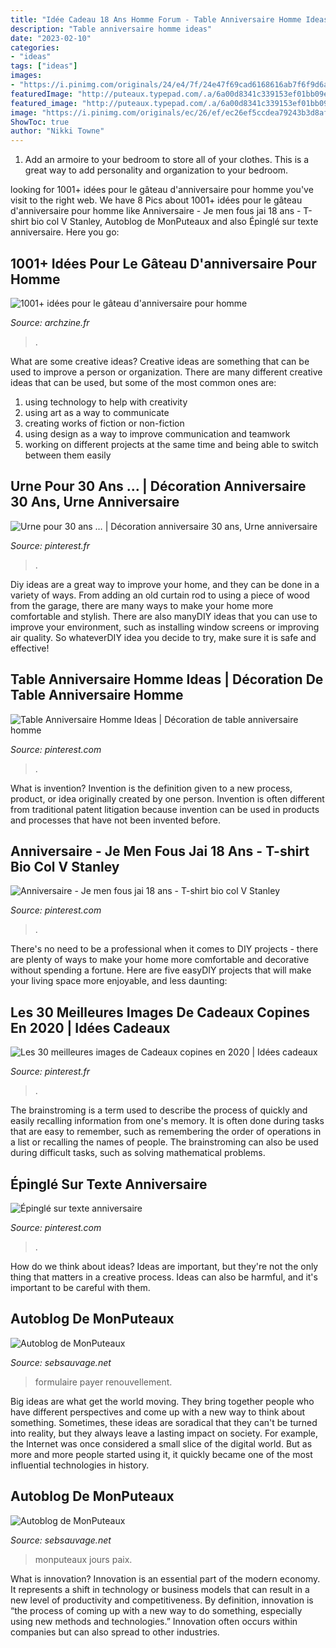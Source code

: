 ```yaml
---
title: "Idée Cadeau 18 Ans Homme Forum - Table Anniversaire Homme Ideas"
description: "Table anniversaire homme ideas"
date: "2023-02-10"
categories:
- "ideas"
tags: ["ideas"]
images:
- "https://i.pinimg.com/originals/24/e4/7f/24e47f69cad6168616ab7f6f9d6a449e.jpg"
featuredImage: "http://puteaux.typepad.com/.a/6a00d8341c339153ef01bb09eb3cf1970d-500wi"
featured_image: "http://puteaux.typepad.com/.a/6a00d8341c339153ef01bb09eb3cf1970d-500wi"
image: "https://i.pinimg.com/originals/ec/26/ef/ec26ef5ccdea79243b3d8afa467276e5.jpg"
ShowToc: true
author: "Nikki Towne"
---
```



1. Add an armoire to your bedroom to store all of your clothes. This is a great way to add personality and organization to your bedroom.

	

		
looking for 1001+ idées pour le gâteau d&#039;anniversaire pour homme you've visit to the right web. We have 8 Pics about 1001+ idées pour le gâteau d&#039;anniversaire pour homme like Anniversaire - Je men fous jai 18 ans - T-shirt bio col V Stanley, Autoblog de MonPuteaux and also Épinglé sur texte anniversaire. Here you go:
		
    
## 1001+ Idées Pour Le Gâteau D&#039;anniversaire Pour Homme

<img loading=lazy src="https://archzine.fr/wp-content/uploads/2017/04/gateau-anniversaire-homme-gateau-pour-homme-moderne-steak.jpg" onerror="this.onerror=null;this.src='https://tse4.mm.bing.net/th?id=OIP.mYe5nTY8bEFFAMvxkVgnJQHaGp&amp;pid=15.1';" alt="1001+ idées pour le gâteau d&#039;anniversaire pour homme">

_Source: archzine.fr_

>. 

	

What are some creative ideas?
Creative ideas are something that can be used to improve a person or organization. There are many different creative ideas that can be used, but some of the most common ones are: 
1. using technology to help with creativity 
2. using art as a way to communicate 
3. creating works of fiction or non-fiction 
4. using design as a way to improve communication and teamwork 
5. working on different projects at the same time and being able to switch between them easily 

    
## Urne Pour 30 Ans … | Décoration Anniversaire 30 Ans, Urne Anniversaire

<img loading=lazy src="https://i.pinimg.com/originals/ec/26/ef/ec26ef5ccdea79243b3d8afa467276e5.jpg" onerror="this.onerror=null;this.src='https://tse4.mm.bing.net/th?id=OIP.K986z-mwbCe9DQkQ06Im-gHaJ4&amp;pid=15.1';" alt="Urne pour 30 ans … | Décoration anniversaire 30 ans, Urne anniversaire">

_Source: pinterest.fr_

>. 

	

Diy ideas are a great way to improve your home, and they can be done in a variety of ways. From adding an old curtain rod to using a piece of wood from the garage, there are many ways to make your home more comfortable and stylish. There are also manyDIY ideas that you can use to improve your environment, such as installing window screens or improving air quality. So whateverDIY idea you decide to try, make sure it is safe and effective!

    
## Table Anniversaire Homme Ideas | Décoration De Table Anniversaire Homme

<img loading=lazy src="https://i.pinimg.com/originals/24/e4/7f/24e47f69cad6168616ab7f6f9d6a449e.jpg" onerror="this.onerror=null;this.src='https://tse4.mm.bing.net/th?id=OIP.mN9uTK993kIhKGJDOnfx8AHaLH&amp;pid=15.1';" alt="Table Anniversaire Homme Ideas | Décoration de table anniversaire homme">

_Source: pinterest.com_

>. 

	

What is invention?
Invention is the definition given to a new process, product, or idea originally created by one person. Invention is often different from traditional patent litigation because invention can be used in products and processes that have not been invented before.

    
## Anniversaire - Je Men Fous Jai 18 Ans - T-shirt Bio Col V Stanley

<img loading=lazy src="https://i.pinimg.com/originals/e5/21/48/e52148f02faebb463caa50b209d7c5ac.jpg" onerror="this.onerror=null;this.src='https://tse4.mm.bing.net/th?id=OIP.Zwjqk4BRkaAOCB2_CqDOpAHaHa&amp;pid=15.1';" alt="Anniversaire - Je men fous jai 18 ans - T-shirt bio col V Stanley">

_Source: pinterest.com_

>. 

	

There's no need to be a professional when it comes to DIY projects - there are plenty of ways to make your home more comfortable and decorative without spending a fortune. Here are five easyDIY projects that will make your living space more enjoyable, and less daunting: 

    
## Les 30 Meilleures Images De Cadeaux Copines En 2020 | Idées Cadeaux

<img loading=lazy src="https://i.pinimg.com/474x/91/0b/dd/910bdd3f059b7a25e1fddb8b545116d0--crayons-fondus-melt-crayons-on-canvas.jpg" onerror="this.onerror=null;this.src='https://tse3.mm.bing.net/th?id=OIP.IUV_yZMgnVnfOxp-yjrABAAAAA&amp;pid=15.1';" alt="Les 30 meilleures images de Cadeaux copines en 2020 | Idées cadeaux">

_Source: pinterest.fr_

>. 

	

The brainstroming is a term used to describe the process of quickly and easily recalling information from one's memory. It is often done during tasks that are easy to remember, such as remembering the order of operations in a list or recalling the names of people. The brainstroming can also be used during difficult tasks, such as solving mathematical problems.

    
## Épinglé Sur Texte Anniversaire

<img loading=lazy src="https://i.pinimg.com/736x/4e/80/0f/4e800f64dddac062d8d19669263b60d6.jpg" onerror="this.onerror=null;this.src='https://tse2.mm.bing.net/th?id=OIP.5xPxXfBB_noU4aLJTPOu4QHaE8&amp;pid=15.1';" alt="Épinglé sur texte anniversaire">

_Source: pinterest.com_

>. 

	

How do we think about ideas?
Ideas are important, but they're not the only thing that matters in a creative process. Ideas can also be harmful, and it's important to be careful with them.

    
## Autoblog De MonPuteaux

<img loading=lazy src="http://puteaux.typepad.com/.a/6a00d8341c339153ef01bb09eb3cf1970d-500wi" onerror="this.onerror=null;this.src='https://tse2.mm.bing.net/th?id=OIP.NFp90Al6rl_xCWRa0ffQQwHaFj&amp;pid=15.1';" alt="Autoblog de MonPuteaux">

_Source: sebsauvage.net_

>formulaire payer renouvellement. 

	

Big ideas are what get the world moving. They bring together people who have different perspectives and come up with a new way to think about something. Sometimes, these ideas are soradical that they can't be turned into reality, but they always leave a lasting impact on society. For example, the Internet was once considered a small slice of the digital world. But as more and more people started using it, it quickly became one of the most influential technologies in history.

    
## Autoblog De MonPuteaux

<img loading=lazy src="http://puteaux.typepad.com/.a/6a00d8341c339153ef01bb09d60c29970d-350wi" onerror="this.onerror=null;this.src='https://tse2.mm.bing.net/th?id=OIP.htwzd7vn9qkk3e4-V0s1lQHaJ4&amp;pid=15.1';" alt="Autoblog de MonPuteaux">

_Source: sebsauvage.net_

>monputeaux jours paix. 

	

What is innovation?
Innovation is an essential part of the modern economy. It represents a shift in technology or business models that can result in a new level of productivity and competitiveness. By definition, innovation is “the process of coming up with a new way to do something, especially using new methods and technologies.” Innovation often occurs within companies but can also spread to other industries.

